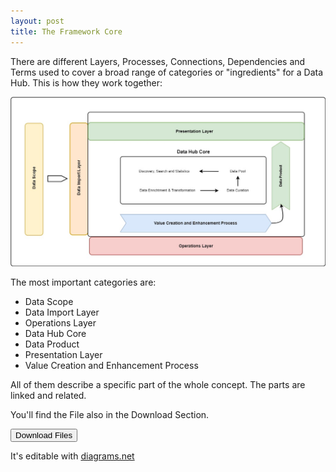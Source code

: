 ```yaml
---
layout: post
title: The Framework Core
---
```


There are different Layers, Processes, Connections, Dependencies and Terms used to cover a broad range of categories or "ingredients" for a Data Hub. This is how they work together:

![](framework_core.jpg)

The most important categories are:
* Data Scope
* Data Import Layer
* Operations Layer
* Data Hub Core
* Data Product
* Presentation Layer
* Value Creation and Enhancement Process

All of them describe a specific part of the whole concept. The parts are linked and related.  

You'll find the File also in the Download Section.

<a href="{{ site.github.repo }}/DataHubs/download/framework.zip">
<button class="button">Download Files</button>
</a>

It's editable with <a href="https://www.diagrams.net">diagrams.net</a>
